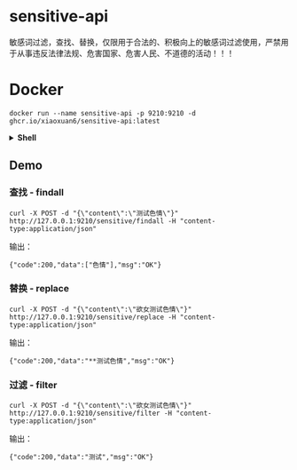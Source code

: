 # sensitive-api
敏感词过滤，查找、替换，仅限用于合法的、积极向上的敏感词过滤使用，严禁用于从事违反法律法规、危害国家、危害人民、不道德的活动！！！

# Docker 

```docker
docker run --name sensitive-api -p 9210:9210 -d ghcr.io/xiaoxuan6/sensitive-api:latest
```

<details>
<summary><b> Shell </b></summary>

支持自定义文件，文件所在 `/root/sensitive/dict`, 自定义文件无需任何操作，程序会自动加载

## install

```shell
bash -c "$(curl -L https://raw.githubusercontent.com/xiaoxuan6/sensitive-api/main/sensitive-api.sh)" @ install
```

## remove

```shell
bash -c "$(curl -L https://raw.githubusercontent.com/xiaoxuan6/sensitive-api/main/sensitive-api.sh)" @ remove
```
</details>

## Demo

### 查找 - findall

```shell
curl -X POST -d "{\"content\":\"测试色情\"}" http://127.0.0.1:9210/sensitive/findall -H "content-type:application/json"
```

输出：

```shell
{"code":200,"data":["色情"],"msg":"OK"}
```

### 替换 - replace 

```shell
curl -X POST -d "{\"content\":\"欲女测试色情\"}" http://127.0.0.1:9210/sensitive/replace -H "content-type:application/json"
```

输出：

```shell
{"code":200,"data":"**测试色情","msg":"OK"}
```

### 过滤 - filter

```shell
curl -X POST -d "{\"content\":\"欲女测试色情\"}" http://127.0.0.1:9210/sensitive/filter -H "content-type:application/json"
```

输出：

```shell
{"code":200,"data":"测试","msg":"OK"}
```